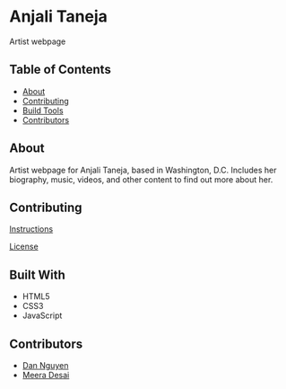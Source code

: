 # Anjali Taneja
Artist webpage

## Table of Contents
* [About](#about)
* [Contributing](#contributing)
* [Build Tools](#built-with)
* [Contributors](#contributors)

## About
Artist webpage for Anjali Taneja, based in Washington, D.C. Includes her biography, music, videos, and other content to find out more about her.

## Contributing
[Instructions](https://github.com/ziggysauce/anjali_taneja/blob/master/CONTRIBUTING.md)

[License](https://github.com/ziggysauce/anjali_taneja/blob/master/LICENSE.md)

## Built With
* HTML5
* CSS3
* JavaScript

## Contributors
* [Dan Nguyen](https://github.com/ziggysauce)
* [Meera Desai](https://github.com/seladore)
